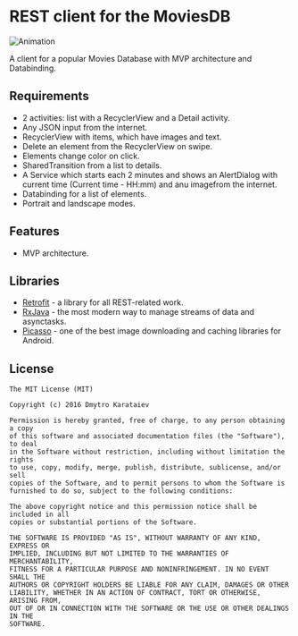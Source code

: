 # REST client for the MoviesDB
![Animation](materials/animation.gif)

A client for a popular Movies Database with MVP architecture and Databinding.

## Requirements
* 2 activities: list with a RecyclerView and a Detail activity.
* Any JSON input from the internet.
* RecyclerView with items, which have images and text.
* Delete an element from the RecyclerView on swipe.
* Elements change color on click.
* SharedTransition from a list to details.
* A Service which starts each 2 minutes and shows an AlertDialog with current time (Current time - HH:mm) and anu imagefrom the internet.
* Databinding for a list of elements.
* Portrait and landscape modes.

## Features
* MVP architecture.

## Libraries
* [Retrofit](http://square.github.io/retrofit/) - a library for all REST-related work.
* [RxJava](https://github.com/ReactiveX/RxAndroid) - the most modern way to manage streams of data and asynctasks.
* [Picasso](http://square.github.io/picasso/) - one of the best image downloading and caching libraries for Android.

License
-------

	The MIT License (MIT)

	Copyright (c) 2016 Dmytro Karataiev

	Permission is hereby granted, free of charge, to any person obtaining a copy
	of this software and associated documentation files (the "Software"), to deal
	in the Software without restriction, including without limitation the rights
	to use, copy, modify, merge, publish, distribute, sublicense, and/or sell
	copies of the Software, and to permit persons to whom the Software is
	furnished to do so, subject to the following conditions:

	The above copyright notice and this permission notice shall be included in all
	copies or substantial portions of the Software.

	THE SOFTWARE IS PROVIDED "AS IS", WITHOUT WARRANTY OF ANY KIND, EXPRESS OR
	IMPLIED, INCLUDING BUT NOT LIMITED TO THE WARRANTIES OF MERCHANTABILITY,
	FITNESS FOR A PARTICULAR PURPOSE AND NONINFRINGEMENT. IN NO EVENT SHALL THE
	AUTHORS OR COPYRIGHT HOLDERS BE LIABLE FOR ANY CLAIM, DAMAGES OR OTHER
	LIABILITY, WHETHER IN AN ACTION OF CONTRACT, TORT OR OTHERWISE, ARISING FROM,
	OUT OF OR IN CONNECTION WITH THE SOFTWARE OR THE USE OR OTHER DEALINGS IN THE
	SOFTWARE.